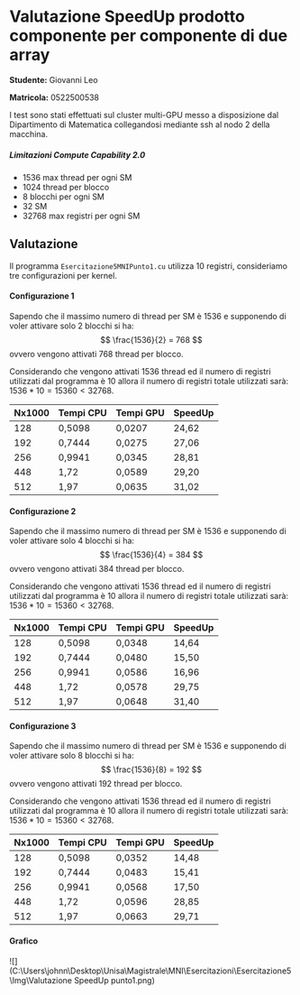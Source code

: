 # Valutazione SpeedUp prodotto componente per componente di due array

**Studente:** Giovanni Leo

**Matricola:** 0522500538

I test sono stati effettuati sul cluster multi-GPU messo a disposizione dal Dipartimento di Matematica 
collegandosi mediante ssh al nodo 2 della macchina.

##### Limitazioni Compute Capability 2.0

- 1536 max thread per ogni SM
- 1024 thread per blocco
- 8 blocchi per ogni SM
- 32 SM
- 32768  max registri per ogni SM

## Valutazione

Il programma `Esercitazione5MNIPunto1.cu` utilizza 10 registri, consideriamo tre configurazioni per kernel.

#### Configurazione 1

Sapendo che il massimo numero di thread per SM è 1536 e supponendo di voler attivare solo 2 blocchi si ha: 
$$
\frac{1536}{2} = 768
$$
ovvero vengono attivati 768 thread per blocco. 

Considerando che vengono attivati 1536 thread ed il numero di registri utilizzati dal programma è 10 allora il numero di registri totale utilizzati sarà: $1536*10 = 15360 < 32768$. 

| Nx1000 | Tempi CPU | Tempi GPU | SpeedUp |
| ------ | --------- | --------- | ------- |
| 128    | 0,5098    | 0,0207    | 24,62   |
| 192    | 0,7444    | 0,0275    | 27,06   |
| 256    | 0,9941    | 0,0345    | 28,81   |
| 448    | 1,72      | 0,0589    | 29,20   |
| 512    | 1,97      | 0,0635    | 31,02   |

<div style="page-break-after: always;"></div>

#### Configurazione 2

Sapendo che il massimo numero di thread per SM è 1536 e supponendo di voler attivare solo 4 blocchi si ha: 
$$
\frac{1536}{4} = 384
$$
ovvero vengono attivati 384 thread per blocco. 

Considerando che vengono attivati 1536 thread ed il numero di registri utilizzati dal programma è 10 allora il numero di registri totale utilizzati sarà: $1536*10 = 15360 < 32768$. 

| Nx1000 | Tempi CPU | Tempi GPU | SpeedUp |
| ------ | --------- | --------- | ------- |
| 128    | 0,5098    | 0,0348    | 14,64   |
| 192    | 0,7444    | 0,0480    | 15,50   |
| 256    | 0,9941    | 0,0586    | 16,96   |
| 448    | 1,72      | 0,0578    | 29,75   |
| 512    | 1,97      | 0,0648    | 31,40   |

#### Configurazione 3

Sapendo che il massimo numero di thread per SM è 1536 e supponendo di voler attivare solo 8 blocchi si ha: 
$$
\frac{1536}{8} = 192
$$
ovvero vengono attivati 192 thread per blocco. 

Considerando che vengono attivati 1536 thread ed il numero di registri utilizzati dal programma è 10 allora il numero di registri totale utilizzati sarà: $1536*10 = 15360 < 32768$. 

| Nx1000 | Tempi CPU | Tempi GPU | SpeedUp |
| ------ | --------- | --------- | ------- |
| 128    | 0,5098    | 0,0352    | 14,48   |
| 192    | 0,7444    | 0,0483    | 15,41   |
| 256    | 0,9941    | 0,0568    | 17,50   |
| 448    | 1,72      | 0,0596    | 28,85   |
| 512    | 1,97      | 0,0663    | 29,71   |

<div style="page-break-after: always;"></div>

#### Grafico

![](C:\Users\johnn\Desktop\Unisa\Magistrale\MNI\Esercitazioni\Esercitazione5\Img\Valutazione SpeedUp punto1.png)

